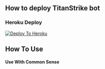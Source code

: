 ## How to deploy TitanStrike bot
### Heroku Deploy
[![Deploy To Heroku](https://www.herokucdn.com/deploy/button.svg)](https://dashboard.heroku.com/new?button-url=https://github.com/mrProblem2040/TitanStrIkE_bot/tree/master&template=https://github.com/mrProblem2040/TitanStrIkE_bot/tree/master)

## How To Use
#### Use With Common Sense
